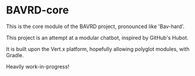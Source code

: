 # BAVRD-core
This is the core module of the BAVRD project, pronounced like 'Bav-hard'.

This project is an attempt at a modular chatbot, inspired by GitHub's Hubot. 

It is built upon the Vert.x platform, hopefully allowing polyglot modules, with Gradle.

Heavily work-in-progress!
